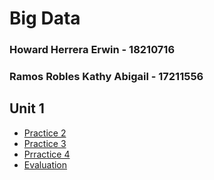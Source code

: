 # Big Data

### Howard Herrera Erwin - 18210716
### Ramos Robles Kathy Abigail - 17211556

## Unit 1
- [Practice 2](https://github.com/ErwinHoward/BigDataITT/blob/Unit-1/Practices/Practice2.scala)
- [Practice 3](https://github.com/ErwinHoward/BigDataITT/blob/Unit-1/Practices/practice3.scala)
- [Prractice 4](https://github.com/ErwinHoward/BigDataITT/blob/Unit-1/Practices/practice4.scala)
- [Evaluation](https://github.com/ErwinHoward/BigDataITT/tree/Unit-1/Evaluation)
